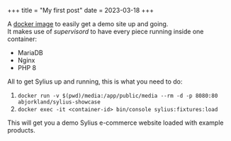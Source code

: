 +++
title = "My first post"
date = 2023-03-18
+++

A [docker image](https://hub.docker.com/repository/docker/abjorkland/sylius-showcase/general) to easily get a demo site up and going.  
It makes use of _supervisord_ to have every piece running inside one container:  
* MariaDB
* Nginx
* PHP 8

All to get Sylius up and running, this is what you need to do:
1. `docker run -v $(pwd)/media:/app/public/media --rm -d -p 8080:80 abjorkland/sylius-showcase`
2. `docker exec -it <container-id> bin/console sylius:fixtures:load`

This will get you a demo Sylius e-commerce website loaded with example products.